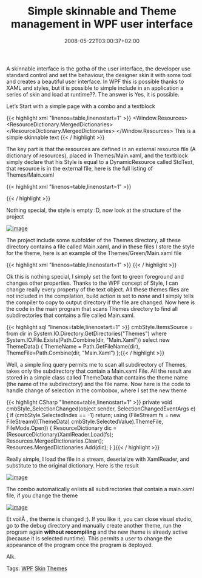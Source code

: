 ﻿---
title: "Simple skinnable and Theme management in WPF user interface"
description: ""
date: 2008-05-22T03:00:37+02:00
draft: false
tags: []
categories: [General]
---
A skinnable interface is the gotha of the user interface, the developer use standard control and set the behaviour, the designer skin it with some tool and creates a beautiful user interface. In WPF this is possible thanks to XAML and styles, but it is possible to simple include in an application a series of skin and load at runtime??. The answer is Yes, it is possible.

Let’s Start with a simple page with a combo and a textblock

{{< highlight xml "linenos=table,linenostart=1" >}}
<Window.Resources>
        <ResourceDictionary>
            <ResourceDictionary.MergedDictionaries>
                <ResourceDictionary Source="Themes/Main.xaml" />
            </ResourceDictionary.MergedDictionaries>
        </ResourceDictionary>
    </Window.Resources>
    <StackPanel Orientation="Vertical">
        <ComboBox Height="23" Name="cmbStyle" VerticalAlignment="Top" HorizontalAlignment="Left" Width="120" DisplayMemberPath="ThemeName"
                     SelectionChanged="cmbStyle_SelectionChanged"/>
        <TextBlock Height="37" HorizontalAlignment="Left" Name="textBlock1" VerticalAlignment="Top" 
                  Style="{DynamicResource StdText}">
            This is a simple skinnable text
        </TextBlock>
    </StackPanel>{{< / highlight >}}

<!-- Code inserted with Steve Dunn's Windows Live Writer Code Formatter Plugin.  http://dunnhq.com -->

The key part is that the resources are defined in an external resource file (A dictionary of resources), placed in Themes/Main.xaml, and the textblock simply declare that his Style is equal to a DynamicResource called StdText, that resource is in the external file, here is the full listing of Themes/Main.xaml

{{< highlight xml "linenos=table,linenostart=1" >}}
<ResourceDictionary xmlns="http://schemas.microsoft.com/winfx/2006/xaml/presentation"
    xmlns:x="http://schemas.microsoft.com/winfx/2006/xaml">
    <Style x:Key="StdText">
    </Style>

</ResourceDictionary>{{< / highlight >}}

<!-- Code inserted with Steve Dunn's Windows Live Writer Code Formatter Plugin.  http://dunnhq.com -->

Nothing special, the style is empty :D, now look at the structure of the project

[![image](https://www.codewrecks.com/blog/wp-content/uploads/2008/05/image-thumb7.png)](https://www.codewrecks.com/blog/wp-content/uploads/2008/05/image7.png)

The project include some subfolder of the Themes directory, all these directory contains a file called Main.xaml, and in these files I store the style for the theme, here is an example of the Themes/Green/Main.xaml file

{{< highlight xml "linenos=table,linenostart=1" >}}
<ResourceDictionary xmlns="http://schemas.microsoft.com/winfx/2006/xaml/presentation"
    xmlns:x="http://schemas.microsoft.com/winfx/2006/xaml">
    <Style x:Key="StdText">
        <Setter Property="Control.FontSize" Value="22" />
        <Setter Property="Control.FontWeight" Value="Normal" />
        <Setter Property="Control.Foreground" Value="Green" />
        <Setter Property="Control.FontFamily" Value="Arial" />
    </Style>
</ResourceDictionary>{{< / highlight >}}

<!-- Code inserted with Steve Dunn's Windows Live Writer Code Formatter Plugin.  http://dunnhq.com -->

Ok this is nothing special, I simply set the font to green foreground and changes other properties. Thanks to the WPF concept of Style, I can change really every property of the text object. All these themes files are not included in the compilation, build action is set to *none* and I simply tells the compiler to copy to output directory if the file are changed. Now here is the code in the main program that scans Themes directory to find all subdirectories that contains a file called Main.xaml.

{{< highlight sql "linenos=table,linenostart=1" >}}
cmbStyle.ItemsSource =
    from dir in System.IO.Directory.GetDirectories("Themes")
    where System.IO.File.Exists(Path.Combine(dir, "Main.Xaml"))
    select new ThemeData()
               {
                   ThemeName = Path.GetFileName(dir), 
                    ThemeFile=Path.Combine(dir, "Main.Xaml")
    };{{< / highlight >}}

<!-- Code inserted with Steve Dunn's Windows Live Writer Code Formatter Plugin.  http://dunnhq.com -->

Well, a simple linq query permits me to scan all subdirectory of Themes, takes only the subdirectory that contain a Main.xaml File. All the result are stored in a simple class called ThemeData that contains the theme name (the name of the subdirectory) and the file name. Now here is the code to handle change of selection in the combobox, where I set the new theme

{{< highlight CSharp "linenos=table,linenostart=1" >}}
private void cmbStyle_SelectionChanged(object sender, SelectionChangedEventArgs e)
{
    if (cmbStyle.SelectedIndex == -1) return;
    using (FileStream fs = new FileStream(((ThemeData) cmbStyle.SelectedValue).ThemeFile, FileMode.Open))
    {
        ResourceDictionary dic = (ResourceDictionary)XamlReader.Load(fs);
        Resources.MergedDictionaries.Clear();
        Resources.MergedDictionaries.Add(dic);
    }
}{{< / highlight >}}

<!-- Code inserted with Steve Dunn's Windows Live Writer Code Formatter Plugin.  http://dunnhq.com -->

Really simple, I load the file in a stream, deserialize with XamlReader, and substitute to the original dictionary. Here is the result

[![image](https://www.codewrecks.com/blog/wp-content/uploads/2008/05/image-thumb8.png)](https://www.codewrecks.com/blog/wp-content/uploads/2008/05/image8.png)

The combo automatically enlists all subdirectories that contain a main.xaml file, if you change the theme

[![image](https://www.codewrecks.com/blog/wp-content/uploads/2008/05/image-thumb9.png)](https://www.codewrecks.com/blog/wp-content/uploads/2008/05/image9.png)

Et voilÃ , the theme is changed ;). If you like it, you can close visual studio, go to the debug directory and manually create another theme, run the program again  **without recompiling** and the new theme is already active (because it is selected runtime). This permits a user to change the appearance of the program once the program is deployed.

Alk.

Tags: [WPF](http://technorati.com/tag/WPF) [Skin](http://technorati.com/tag/Skin) [Themes](http://technorati.com/tag/Themes)

<!--dotnetkickit-->
